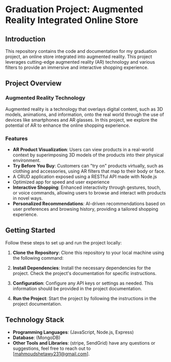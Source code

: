 # Graduation Project: Augmented Reality Integrated Online Store

## Introduction
This repository contains the code and documentation for my graduation project, an online store integrated into augmented reality. This project leverages cutting-edge augmented reality (AR) technology and various filters to provide an immersive and interactive shopping experience.

## Project Overview
### Augmented Reality Technology
Augmented reality is a technology that overlays digital content, such as 3D models, animations, and information, onto the real world through the use of devices like smartphones and AR glasses. In this project, we explore the potential of AR to enhance the online shopping experience.

### Features
- **AR Product Visualization**: Users can view products in a real-world context by superimposing 3D models of the products into their physical environment.
- **Try Before You Buy**: Customers can "try on" products virtually, such as clothing and accessories, using AR filters that map to their body or face.
- A CRUD application exposed using a RESTful API made with Node.js
- Optimized app for speed and user experience
- **Interactive Shopping**: Enhanced interactivity through gestures, touch, or voice commands, allowing users to browse and interact with products in novel ways.
- **Personalized Recommendations**: AI-driven recommendations based on user preferences and browsing history, providing a tailored shopping experience.

## Getting Started
Follow these steps to set up and run the project locally:

1. **Clone the Repository**: Clone this repository to your local machine using the following command:

2. **Install Dependencies**: Install the necessary dependencies for the project. Check the project's documentation for specific instructions.

3. **Configuration**: Configure any API keys or settings as needed. This information should be provided in the project documentation.

4. **Run the Project**: Start the project by following the instructions in the project documentation.

## Technology Stack
- **Programming Languages**: (JavaScript, Node.js, Express)
- **Database**: (MongoDB)
- **Other Tools and Libraries**: (stripe, SendGrid)
 have any questions or suggestions, feel free to reach out to [mahmoudshetawy231@gmail.com].
